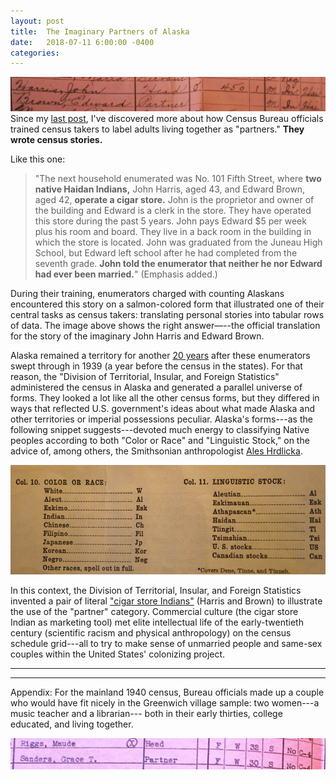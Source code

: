 ```yaml
---
layout: post
title:  The Imaginary Partners of Alaska
date:   2018-07-11 6:00:00 -0400
categories:
---
```


![photo of partners listed in 1940 "Illustrated Example of Completed Population Schedule" for Alaska](/images/imagined_partners_Alaska.jpg) Since my [last post](/2018/07/03/partners.html), I've discovered more about how Census Bureau officials trained census takers to label adults living together as "partners." **They wrote census stories.**

Like this one:
>"The next household enumerated was No. 101 Fifth Street, where **two native Haidan Indians,** John Harris, aged 43, and Edward Brown, aged 42, **operate a cigar store.** John is the proprietor and owner of the building and Edward is a clerk in the store. They have operated this store during the past 5 years. John pays Edward $5 per week plus his room and board. They live in a back room in the building in which the store is located. John was graduated from the Juneau High School, but Edward left school after he had completed from the seventh grade. **John told the enumerator that neither he nor Edward had ever been married.**" (Emphasis added.)

<!---In Box 25, Folder "1940 Territories and Possessions—Forms + Schedules" Bureau of Census Records – NARA I, Record Group 29 — 252 – Classified File for the Sixteenth Decennial Census, 1903-1943, 1946-1948--->

During their training, enumerators charged with counting Alaskans encountered this story on a salmon-colored form that illustrated one of their central tasks as census takers: translating personal stories into tabular rows of data. The image above shows the right answer—--the official translation for the story of the imaginary John Harris and Edward Brown.

Alaska remained a territory for another [20 years](https://www.eisenhower.archives.gov/research/online_documents/alaska_statehood/1959_01_03_Proclamation_3269.pdf) after these enumerators swept through in 1939 (a year before the census in the states). For that reason, the "Division of Territorial, Insular, and Foreign Statistics" administered the census in Alaska and generated a parallel universe of forms. They looked a lot like all the other census forms, but they differed in ways that reflected U.S. government's ideas about what made Alaska and other territories or imperial possessions peculiar. Alaska's forms---as the following snippet suggests---devoted much energy to classifying Native peoples according to both "Color or Race" and "Linguistic Stock," on the advice of, among others, the Smithsonian anthropologist [Ales Hrdlicka](https://www.si.edu/object/siris_arc_87904).

![Image of race and language categories](/images/language_race_Alaska.jpg)

In this context, the Division of Territorial, Insular, and Foreign Statistics invented a pair of literal ["cigar store Indians"](http://americanhistory.si.edu/collections/search/object/nmah_998014) (Harris and Brown) to illustrate the use of the "partner" category. Commercial culture (the cigar store Indian as marketing tool) met elite intellectual life of the early-twentieth century (scientific racism and physical anthropology) on the census schedule grid---all to try to make sense of unmarried people and same-sex couples within the United States' colonizing project.
<!---See Form No. A-100 for Population Census of Alaska in Box 25, Folder "1940 Territories and Possessions—Forms + Schedules" Bureau of Census Records – NARA I, Record Group 29 — 252 – Classified File for the Sixteenth Decennial Census, 1903-1943, 1946-1948--->

---
---

Appendix:
For the mainland 1940 census, Bureau officials made up a couple who would have fit nicely in the Greenwich village sample: two women---a music teacher and a librarian--- both in their early thirties, college educated, and living together.

![photo of partners listed in 1940 "Illustrative Example of Completed Population Schedule" for full census](/images/imagined_partner_1940.jpg)

<!--- "Illustrative Example of Completed Population Schedule" in Volume 4, NARA I, Record Group 29 -- Entry 238, “Scrapbooks Relating to the Censuses of Population 1920-40.”   ---->
